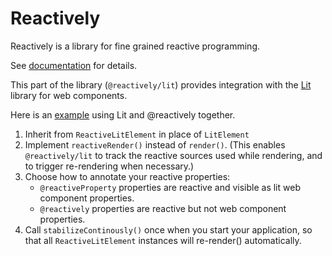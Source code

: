 # Reactively

Reactively is a library for fine grained reactive programming.

See [documentation](https://github.com/modderme123/reactively#readme])
for details.

This part of the library (`@reactively/lit`)
provides integration with the [Lit](lit.dev) library for web components.

Here is an [example](https://github.com/modderme123/reactively/blob/main/packages/cypress-test/component-test/ReactiveLit.cy.ts)
using Lit and @reactively together.

1. Inherit from `ReactiveLitElement` in place of `LitElement`
1. Implement `reactiveRender()` instead of `render()`.
(This enables `@reactively/lit` to track the reactive sources used while rendering, 
and to trigger re-rendering when necessary.)
1. Choose how to annotate your reactive properties:
   - `@reactiveProperty` properties are reactive and visible as lit web component properties. 
   - `@reactively` properties are reactive but not web component properties.
1. Call `stabilizeContinously()` once when you start your application,
so that all `ReactiveLitElement` instances will re-render() automatically.

